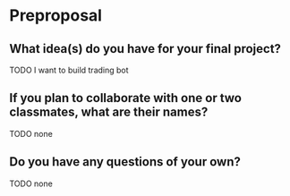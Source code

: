 # Preproposal

## What idea(s) do you have for your final project?

TODO
I want to build trading bot

## If you plan to collaborate with one or two classmates, what are their names?

TODO
none


## Do you have any questions of your own?

TODO
none
